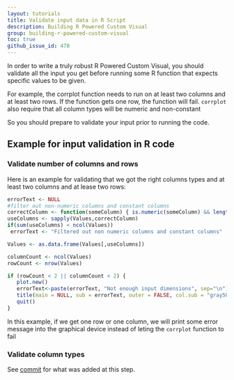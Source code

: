 ```yaml
---
layout: tutorials
title: Validate input data in R Script
description: Building R Powered Custom Visual
group: building-r-powered-custom-visual
toc: true
github_issue_id: 478
---
```


In order to write a truly robust R Powered Custom Visual, you should validate all the input you get before running some R function that expects specific values to be given.

For example, the corrplot function needs to run on at least two columns and at least two rows.
If the function gets one row, the function will fail.
`corrplot` also require that all column types will be numeric and non-constant

So you should prepare to validate your input prior to running the code.

## Example for input validation in R code

### Validate number of columns and rows
Here is an example for validating that we got the right columns types and at least two columns and at lease two rows:

 ```r
errorText <- NULL
#filter out non-numeric columns and constant columns
correctColumn <- function(someColumn) { is.numeric(someColumn) && length(unique(someColumn)) > 1 }
useColumns <- sapply(Values,correctColumn)
if(sum(useColumns) < ncol(Values))
  errorText <- "Filtered out non numeric columns and constant columns"

Values <- as.data.frame(Values[,useColumns])

columnCount <- ncol(Values)
rowCount <- nrow(Values)

if (rowCount < 2 || columnCount < 2) {
    plot.new()
    errorText<-paste(errorText, "Not enough input dimensions", sep="\n")
    title(main = NULL, sub = errorText, outer = FALSE, col.sub = "gray50", cex.sub = 0.75)
    quit()
}
```

In this example, if we get one row or one column, we will print some error message into the graphical device instead of leting the `corrplot` function to fail

### Validate column types


See [commit](https://github.com/Microsoft/PowerBI-visuals-sampleCorrPlotRVisual/commit/988057e9845ef24374b83ea0e15ae3c1f1873c90) for what was added at this step.